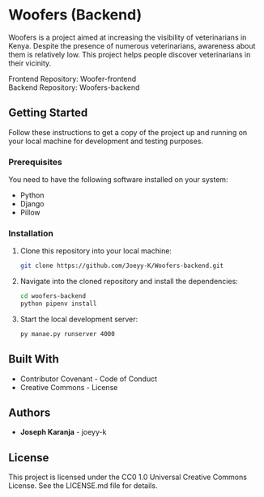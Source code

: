 # Woofers (Backend)

Woofers is a project aimed at increasing the visibility of veterinarians in Kenya. Despite the presence of numerous veterinarians, awareness about them is relatively low. This project helps people discover veterinarians in their vicinity.

Frontend Repository: Woofer-frontend  
Backend Repository: Woofers-backend

## Getting Started

Follow these instructions to get a copy of the project up and running on your local machine for development and testing purposes.

### Prerequisites

You need to have the following software installed on your system:

- Python
- Django
- Pillow

### Installation

1. Clone this repository into your local machine:

    ```bash
    git clone https://github.com/Joeyy-K/Woofers-backend.git
    ```

2. Navigate into the cloned repository and install the dependencies:

    ```bash
    cd woofers-backend
    python pipenv install
    ```

3. Start the local development server:

    ```bash
    py manae.py runserver 4000
    ```

## Built With

- Contributor Covenant - Code of Conduct
- Creative Commons - License

## Authors

- **Joseph Karanja** - joeyy-k

## License

This project is licensed under the CC0 1.0 Universal Creative Commons License. See the LICENSE.md file for details.
